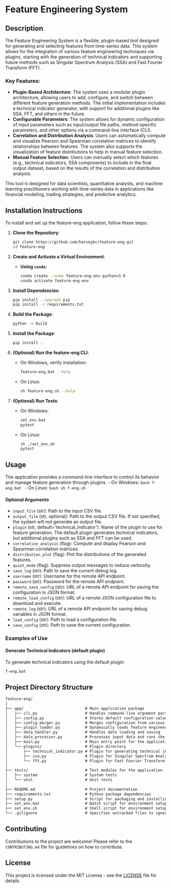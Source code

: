 
# Feature Engineering System

## Description

The Feature Engineering System is a flexible, plugin-based tool designed for generating and selecting features from time-series data. This system allows for the integration of various feature engineering techniques via plugins, starting with the generation of technical indicators and supporting future methods such as Singular Spectrum Analysis (SSA) and Fast Fourier Transform (FFT).

### Key Features:

- **Plugin-Based Architecture**: The system uses a modular plugin architecture, allowing users to add, configure, and switch between different feature generation methods. The initial implementation includes a technical indicator generator, with support for additional plugins like SSA, FFT, and others in the future.
- **Configurable Parameters**: The system allows for dynamic configuration of input parameters such as input/output file paths, method-specific parameters, and other options via a command-line interface (CLI).
- **Correlation and Distribution Analysis**: Users can automatically compute and visualize Pearson and Spearman correlation matrices to identify relationships between features. The system also supports the visualization of feature distributions to help in manual feature selection.
- **Manual Feature Selection**: Users can manually select which features (e.g., technical indicators, SSA components) to include in the final output dataset, based on the results of the correlation and distribution analysis.

This tool is designed for data scientists, quantitative analysts, and machine learning practitioners working with time-series data in applications like financial modeling, trading strategies, and predictive analytics.

## Installation Instructions

To install and set up the feature-eng application, follow these steps:

1. **Clone the Repository**:
    ```bash
    git clone https://github.com/harveybc/feature-eng.git
    cd feature-eng
    ```

2. **Create and Activate a Virtual Environment**:

    - **Using `conda`**:
        ```bash
        conda create --name feature-eng-env python=3.9
        conda activate feature-eng-env
        ```

3. **Install Dependencies**:
    ```bash
    pip install --upgrade pip
    pip install -r requirements.txt
    ```

4. **Build the Package**:
    ```bash
    python -m build
    ```

5. **Install the Package**:
    ```bash
    pip install .
    ```

6. **(Optional) Run the feature-eng CLI**:
    - On Windows, verify installation:
        ```bash
        feature-eng.bat --help
        ```
    - On Linux:
        ```bash
        sh feature-eng.sh --help
        ```

7. **(Optional) Run Tests**:
    - On Windows:
        ```bash
        set_env.bat
        pytest
        ```
    - On Linux:
        ```bash
        sh ./set_env.sh
        pytest
        ```

## Usage
The application provides a command-line interface to control its behavior and manage feature generation through plugins.
    - On Windows:
        ```bash
        f-eng.bat
        ```
    - On Linux:
        ```bash
        sh f-eng.sh
        ```

#### Optional Arguments

- `input_file` (str): Path to the input CSV file.
- `output_file` (str, optional): Path to the output CSV file. If not specified, the system will not generate an output file.
- `plugin` (str, default='technical_indicator'): Name of the plugin to use for feature generation. The default plugin generates technical indicators, but additional plugins such as SSA and FFT can be used.
- `correlation_analysis` (flag): Compute and display Pearson and Spearman correlation matrices.
- `distribution_plot` (flag): Plot the distributions of the generated features.
- `quiet_mode` (flag): Suppress output messages to reduce verbosity.
- `save_log` (str): Path to save the current debug log.
- `username` (str): Username for the remote API endpoint.
- `password` (str): Password for the remote API endpoint.
- `remote_save_config` (str): URL of a remote API endpoint for saving the configuration in JSON format.
- `remote_load_config` (str): URL of a remote JSON configuration file to download and execute.
- `remote_log` (str): URL of a remote API endpoint for saving debug variables in JSON format.
- `load_config` (str): Path to load a configuration file.
- `save_config` (str): Path to save the current configuration.

### Examples of Use

#### Generate Technical Indicators (default plugin)

To generate technical indicators using the default plugin:

```bash
f-eng.bat

```



## Project Directory Structure

```md
feature-eng/
│
├── app/                           # Main application package
│   ├── cli.py                     # Handles command-line argument parsing
│   ├── config.py                  # Stores default configuration values
│   ├── config_merger.py           # Merges configuration from various sources
│   ├── plugin_loader.py           # Dynamically loads feature engineering plugins
│   ├── data_handler.py            # Handles data loading and saving
│   ├── data_processor.py          # Processes input data and runs the feature extraction pipeline
│   ├── main.py                    # Main entry point for the application
│   └── plugins/                   # Plugin directory
│       ├── technical_indicator.py # Plugin for generating technical indicators
│       ├── ssa.py                 # Plugin for Singular Spectrum Analysis (future)
│       └── fft.py                 # Plugin for Fast Fourier Transform (future)
│
├── tests/                         # Test modules for the application
│   ├── system                     # System tests
│   └── unit                       # Unit tests
│
├── README.md                      # Project documentation
├── requirements.txt               # Python package dependencies
├── setup.py                       # Script for packaging and installing the project
├── set_env.bat                    # Batch script for environment setup
├── set_env.sh                     # Shell script for environment setup
└── .gitignore                     # Specifies untracked files to ignore
```

## Contributing

Contributions to the project are welcome! Please refer to the `CONTRIBUTING.md` file for guidelines on how to contribute.

## License

This project is licensed under the MIT License - see the [LICENSE](LICENSE) file for details.
